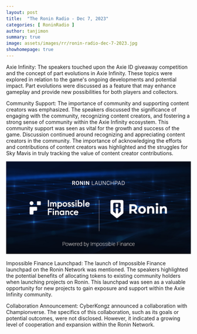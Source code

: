 ```yaml
---
layout: post
title:  "The Ronin Radio - Dec 7, 2023"
categories: [ RoninRadio ]
author: tanjimon
summary: true
image: assets/images/rr/ronin-radio-dec-7-2023.jpg
showhomepage: true
---
```


Axie Infinity: The speakers touched upon the Axie ID giveaway competition and the concept of part evolutions in Axie Infinity. These topics were explored in relation to the game's ongoing developments and potential impact. Part evolutions were discussed as a feature that may enhance gameplay and provide new possibilities for both players and collectors.

Community Support: The importance of community and supporting content creators was emphasized. The speakers discussed the significance of engaging with the community, recognizing content creators, and fostering a strong sense of community within the Axie Infinity ecosystem. This community support was seen as vital for the growth and success of the game.  Discussion continued around recognizing and appreciating content creators in the community. The importance of acknowledging the efforts and contributions of content creators was highlighted and the struggles for Sky Mavis in truly tracking the value of content creator contributions.

![ronin-x-impossible-finance](/assets/images/rr/ronin-x-impossible-finance.jpg 'Ronin x Impossible Finance')

Impossible Finance Launchpad: The launch of Impossible Finance launchpad on the Ronin Network was mentioned. The speakers highlighted the potential benefits of allocating tokens to existing community holders when launching projects on Ronin. This launchpad was seen as a valuable opportunity for new projects to gain exposure and support within the Axie Infinity community.

Collaboration Announcement: CyberKongz announced a collaboration with Championverse. The specifics of this collaboration, such as its goals or potential outcomes, were not disclosed.  However, it indicated a growing level of cooperation and expansion within the Ronin Network.